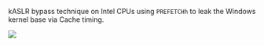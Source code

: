 kASLR bypass technique on Intel CPUs using `PREFETCHh` to leak the Windows kernel base via Cache timing.

![](/imgs/20250517011029.png)

